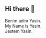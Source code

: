 ## Hi there 👋

<bold> Benim adim Yasin. </bold>  <br>
<italic> My Name is Yasin. </italic> <br>
Jestem Yasin. <br>
<!--
**cntknysn/cntknysn** is a ✨ _special_ ✨ repository because its `README.md` (this file) appears on your GitHub profile.

Here are some ideas to get you started:

- 🔭 I’m currently working on ... HTML and CSS
- 🌱 I’m currently learning ... Java Script
- 👯 I’m looking to collaborate on ...
- 🤔 I’m looking for help with ...
- 💬 Ask me about ...
- 📫 How to reach me: ...
- 😄 Pronouns: ...
- ⚡ Fun fact: ...
-->
